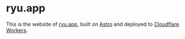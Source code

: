 # ryu.app

This is the website of [ryu.app](https://ryu.app), built on [Astro](https://astro.build/) and deployed to [Cloudflare Workers](https://workers.cloudflare.com/).
